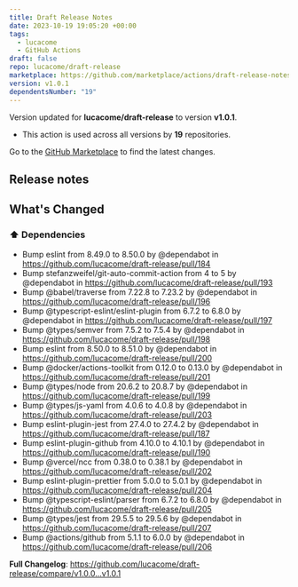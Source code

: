 ```yaml
---
title: Draft Release Notes
date: 2023-10-19 19:05:20 +00:00
tags:
  - lucacome
  - GitHub Actions
draft: false
repo: lucacome/draft-release
marketplace: https://github.com/marketplace/actions/draft-release-notes
version: v1.0.1
dependentsNumber: "19"
---
```



Version updated for **lucacome/draft-release** to version **v1.0.1**.
- This action is used across all versions by **19** repositories.

Go to the [GitHub Marketplace](https://github.com/marketplace/actions/draft-release-notes) to find the latest changes.

## Release notes

<!-- Release notes generated using configuration in .github/release.yml at main -->

## What's Changed
### ⬆️ Dependencies
* Bump eslint from 8.49.0 to 8.50.0 by @dependabot in https://github.com/lucacome/draft-release/pull/184
* Bump stefanzweifel/git-auto-commit-action from 4 to 5 by @dependabot in https://github.com/lucacome/draft-release/pull/193
* Bump @babel/traverse from 7.22.8 to 7.23.2 by @dependabot in https://github.com/lucacome/draft-release/pull/196
* Bump @typescript-eslint/eslint-plugin from 6.7.2 to 6.8.0 by @dependabot in https://github.com/lucacome/draft-release/pull/197
* Bump @types/semver from 7.5.2 to 7.5.4 by @dependabot in https://github.com/lucacome/draft-release/pull/198
* Bump eslint from 8.50.0 to 8.51.0 by @dependabot in https://github.com/lucacome/draft-release/pull/200
* Bump @docker/actions-toolkit from 0.12.0 to 0.13.0 by @dependabot in https://github.com/lucacome/draft-release/pull/201
* Bump @types/node from 20.6.2 to 20.8.7 by @dependabot in https://github.com/lucacome/draft-release/pull/199
* Bump @types/js-yaml from 4.0.6 to 4.0.8 by @dependabot in https://github.com/lucacome/draft-release/pull/203
* Bump eslint-plugin-jest from 27.4.0 to 27.4.2 by @dependabot in https://github.com/lucacome/draft-release/pull/187
* Bump eslint-plugin-github from 4.10.0 to 4.10.1 by @dependabot in https://github.com/lucacome/draft-release/pull/190
* Bump @vercel/ncc from 0.38.0 to 0.38.1 by @dependabot in https://github.com/lucacome/draft-release/pull/202
* Bump eslint-plugin-prettier from 5.0.0 to 5.0.1 by @dependabot in https://github.com/lucacome/draft-release/pull/204
* Bump @typescript-eslint/parser from 6.7.2 to 6.8.0 by @dependabot in https://github.com/lucacome/draft-release/pull/205
* Bump @types/jest from 29.5.5 to 29.5.6 by @dependabot in https://github.com/lucacome/draft-release/pull/207
* Bump @actions/github from 5.1.1 to 6.0.0 by @dependabot in https://github.com/lucacome/draft-release/pull/206


**Full Changelog**: https://github.com/lucacome/draft-release/compare/v1.0.0...v1.0.1
